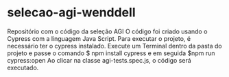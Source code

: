 # selecao-agi-wenddell
Repositório com o código da seleção AGI
O código foi criado usando o Cypress com a linguagem Java Script.
Para executar o projeto, é necessário ter o cypress instalado. Execute um Terminal dentro da pasta do projeto e passe o comando $ npm install cypress e em seguida $npm run cypress:open
Ao clicar na classe agi-tests.spec.js, o código será executado. 
